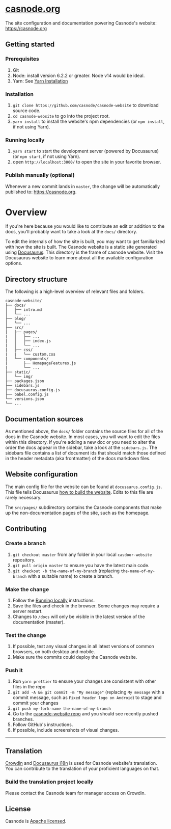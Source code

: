# [casnode.org](https://casnode.org/)

The site configuration and documentation powering Casnode's website: https://casnode.org

## Getting started

### Prerequisites

1.  Git
1.  Node: install version 6.2.2 or greater. Node v14 would be ideal.
1.  Yarn: See [Yarn Installation](https://yarnpkg.com/lang/en/docs/install/)

### Installation

1.  `git clone https://github.com/casnode/casnode-website` to download source code. 
1.  `cd casnode-website` to go into the project root.
1.  `yarn install` to install the website's npm dependencies (or `npm install`, if not using Yarn).

### Running locally

1.  `yarn start` to start the development server (powered by Docusaurus) (or `npm start`, if not using Yarn).
1.  open `http://localhost:3000/` to open the site in your favorite browser.

### Publish manually (optional)

Whenever a new commit lands in `master`, the change will be automatically published to: https://casnode.org. 

# Overview

If you're here because you would like to contribute an edit or addition to the docs, you'll probably want to take a look at the `docs/` directory.

To edit the internals of how the site is built, you may want to get familiarized with how the site is built. The Casnode website is a static site generated using [Docusaurus](https://docusaurus.io). This directory is the frame of casnode website. Visit the Docusaurus website to learn more about all the available configuration options.

## Directory structure

The following is a high-level overview of relevant files and folders.

```
casnode-website/
├── docs/
│   ├── intro.md
│   └── ...
├── blog/
│   └── ...
├── src/
|   ├── pages/
|   │   ├── ...
|   │   ├── index.js
|   │   └── ...
|   ├── css/
|   |	└── custom.css
|   └── components/
|    	├── HomepageFeatures.js
|    	└── ...
├── static/
│   └── img/
├── packages.json
├── sidebars.js
├── docusaurus.config.js
├── babel.config.js
└── versions.json
└── ...
```

## Documentation sources

As mentioned above, the `docs/` folder contains the source files for all of the docs in the Casnode website. In most cases, you will want to edit the files within this directory. If you're adding a new doc or you need to alter the order the docs appear in the sidebar, take a look at the `sidebars.js`. The sidebars file contains a list of document ids that should match those defined in the header metadata (aka frontmatter) of the docs markdown files.

## Website configuration

The main config file for the website can be found at `docusaurus.config.js`. This file tells Docusaurus [how to build the website](http://docusaurus.io/docs/en/site-config.html). Edits to this file are rarely necessary.

The `src/pages/` subdirectory contains the Casnode components that make up the non-documentation pages of the site, such as the homepage.

## Contributing

### Create a branch

1.  `git checkout master` from any folder in your local `casdoor-website` repository.
1.  `git pull origin master` to ensure you have the latest main code.
1.  `git checkout -b the-name-of-my-branch` (replacing `the-name-of-my-branch` with a suitable name) to create a branch.

### Make the change

1.  Follow the [Running locally](#running-locally) instructions.
1.  Save the files and check in the browser. Some changes may require a server restart.
1.  Changes to `/docs` will only be visible in the latest version of the documentation (master).

### Test the change

1.  If possible, test any visual changes in all latest versions of common browsers, on both desktop and mobile.
2.  Make sure the commits could deploy the Casnode website.

### Push it

1.  Run `yarn prettier` to ensure your changes are consistent with other files in the repo
1.  `git add -A && git commit -m "My message"` (replacing `My message` with a
    commit message, such as `Fixed header logo on Android`) to stage and commit
    your changes
1.  `git push my-fork-name the-name-of-my-branch`
1.  Go to the [casnode-website repo](https://github.com/casnode/casnode-website) and you should see recently pushed branches.
1.  Follow GitHub's instructions.
1.  If possible, include screenshots of visual changes.

---

## Translation

[Crowdin](https://crowdin.com/project/casnode-website) and [Docusaurus i18n](https://docusaurus.io/docs/i18n/crowdin) is used for Casnode website's translation. You can contribute to the translation of your proficient languages on that.

### Build the translation project locally

Please contact the Casnode team for manager access on Crowdin.

## License

Casnode is [Apache licensed](./LICENSE).
